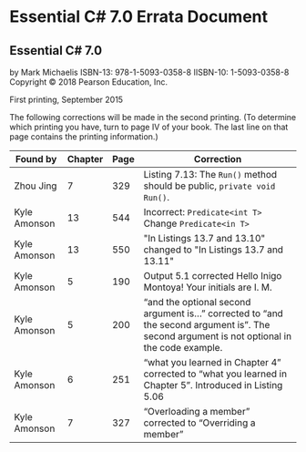 # Essential C# 7.0 Errata Document

## Essential C# 7.0
by Mark Michaelis
ISBN-13: 978-1-5093-0358-8
IISBN-10: 1-5093-0358-8
Copyright © 2018 Pearson Education, Inc.

First printing, September 2015

The following corrections will be made in the second printing. (To determine which printing you have, turn to page IV of your book. The last line on that page contains the printing information.)

Found by     |Chapter     | Page         | Correction
------------ |----------- | ------------ | ----------
Zhou Jing    |7           | 329          | Listing 7.13: The `Run()` method should be public, `private void Run()`.
Kyle Amonson |13          | 544          | Incorrect: `Predicate<int T>` Change `Predicate<in T>`
Kyle Amonson |13          | 550          | "In Listings 13.7 and 13.10" changed to "In Listings 13.7 and 13.11"
Kyle Amonson |5           | 190          | Output 5.1 corrected Hello Inigo Montoya! Your initials are I. M.
Kyle Amonson |5           | 200          | “and the optional second argument is…” corrected to “and the second argument is”.  The second argument is not optional in the code example.
Kyle Amonson |6           | 251          | “what you learned in Chapter 4” corrected to “what you learned in Chapter 5”.  Introduced in Listing 5.06
Kyle Amonson |7           | 327          | “Overloading a member” corrected to “Overriding a member”
